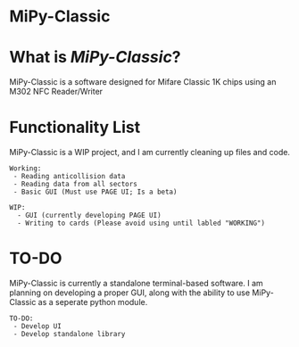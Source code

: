 # MiPy-Classic
# What is _MiPy-Classic_?
MiPy-Classic is a software designed for Mifare Classic 1K chips using an M302 NFC Reader/Writer
# Functionality List
MiPy-Classic is a WIP project, and I am currently cleaning up files and code.
```
Working:
 - Reading anticollision data
 - Reading data from all sectors
 - Basic GUI (Must use PAGE UI; Is a beta)
 
WIP:
  - GUI (currently developing PAGE UI)
  - Writing to cards (Please avoid using until labled "WORKING")
```
# TO-DO
MiPy-Classic is currently a standalone terminal-based software. I am planning on developing a proper GUI, along with the ability to use MiPy-Classic as a seperate python module.
```
TO-DO:
 - Develop UI
 - Develop standalone library
```
